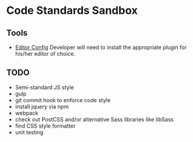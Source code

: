 Code Standards Sandbox
======================

Tools
-----

* [Editor Config](http://editorconfig.org/) Developer will need to install the appropriate plugin for his/her editor of choice.

TODO
----

* Semi-standard JS style
* gulp
* git commit hook to enforce code style
* install jquery via npm
* webpack
* check out PostCSS and/or alternative Sass libraries like libSass
* find CSS style formatter
* unit testing
